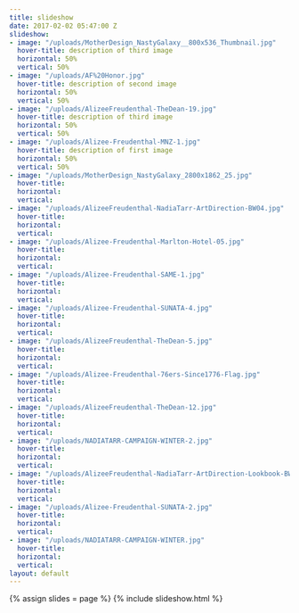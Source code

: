 ```yaml
---
title: slideshow
date: 2017-02-02 05:47:00 Z
slideshow:
- image: "/uploads/MotherDesign_NastyGalaxy__800x536_Thumbnail.jpg"
  hover-title: description of third image
  horizontal: 50%
  vertical: 50%
- image: "/uploads/AF%20Honor.jpg"
  hover-title: description of second image
  horizontal: 50%
  vertical: 50%
- image: "/uploads/AlizeeFreudenthal-TheDean-19.jpg"
  hover-title: description of third image
  horizontal: 50%
  vertical: 50%
- image: "/uploads/Alizee-Freudenthal-MNZ-1.jpg"
  hover-title: description of first image
  horizontal: 50%
  vertical: 50%
- image: "/uploads/MotherDesign_NastyGalaxy_2800x1862_25.jpg"
  hover-title: 
  horizontal: 
  vertical: 
- image: "/uploads/AlizeeFreudenthal-NadiaTarr-ArtDirection-BW04.jpg"
  hover-title: 
  horizontal: 
  vertical: 
- image: "/uploads/Alizee-Freudenthal-Marlton-Hotel-05.jpg"
  hover-title: 
  horizontal: 
  vertical: 
- image: "/uploads/Alizee-Freudenthal-SAME-1.jpg"
  hover-title: 
  horizontal: 
  vertical: 
- image: "/uploads/Alizee-Freudenthal-SUNATA-4.jpg"
  hover-title: 
  horizontal: 
  vertical: 
- image: "/uploads/AlizeeFreudenthal-TheDean-5.jpg"
  hover-title: 
  horizontal: 
  vertical: 
- image: "/uploads/Alizee-Freudenthal-76ers-Since1776-Flag.jpg"
  hover-title: 
  horizontal: 
  vertical: 
- image: "/uploads/AlizeeFreudenthal-TheDean-12.jpg"
  hover-title: 
  horizontal: 
  vertical: 
- image: "/uploads/NADIATARR-CAMPAIGN-WINTER-2.jpg"
  hover-title: 
  horizontal: 
  vertical: 
- image: "/uploads/AlizeeFreudenthal-NadiaTarr-ArtDirection-Lookbook-BW-02.jpg"
  hover-title: 
  horizontal: 
  vertical: 
- image: "/uploads/Alizee-Freudenthal-SUNATA-2.jpg"
  hover-title: 
  horizontal: 
  vertical: 
- image: "/uploads/NADIATARR-CAMPAIGN-WINTER.jpg"
  hover-title: 
  horizontal: 
  vertical: 
layout: default
---
```


{% assign slides = page %}
{% include slideshow.html %}
